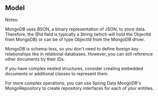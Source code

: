## Model 
Notes:

MongoDB uses BSON, a binary representation of JSON, to store data. Therefore, the @Id field is typically a String (which will hold the ObjectId from MongoDB) or can be of type ObjectId from the MongoDB driver.

MongoDB is schema-less, so you don't need to define foreign key relationships like in relational databases. However, you can still reference other documents by their IDs.

If you have complex nested structures, consider creating embedded documents or additional classes to represent them.

For more complex operations, you can use Spring Data MongoDB's MongoRepository to create repository interfaces for each of your entities.

